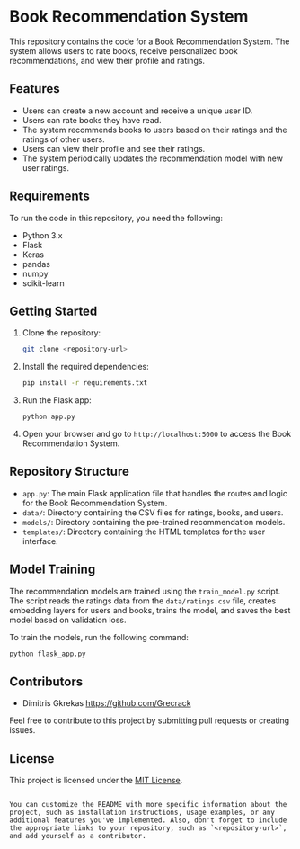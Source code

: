 # Book Recommendation System

This repository contains the code for a Book Recommendation System. The system allows users to rate books, receive personalized book recommendations, and view their profile and ratings.

## Features

- Users can create a new account and receive a unique user ID.
- Users can rate books they have read.
- The system recommends books to users based on their ratings and the ratings of other users.
- Users can view their profile and see their ratings.
- The system periodically updates the recommendation model with new user ratings.

## Requirements

To run the code in this repository, you need the following:

- Python 3.x
- Flask
- Keras
- pandas
- numpy
- scikit-learn

## Getting Started

1. Clone the repository:

   ```bash
   git clone <repository-url>
   ```

2. Install the required dependencies:

   ```bash
   pip install -r requirements.txt
   ```

3. Run the Flask app:

   ```bash
   python app.py
   ```

4. Open your browser and go to `http://localhost:5000` to access the Book Recommendation System.

## Repository Structure

- `app.py`: The main Flask application file that handles the routes and logic for the Book Recommendation System.
- `data/`: Directory containing the CSV files for ratings, books, and users.
- `models/`: Directory containing the pre-trained recommendation models.
- `templates/`: Directory containing the HTML templates for the user interface.

## Model Training

The recommendation models are trained using the `train_model.py` script. The script reads the ratings data from the `data/ratings.csv` file, creates embedding layers for users and books, trains the model, and saves the best model based on validation loss.

To train the models, run the following command:

```bash
python flask_app.py
```

## Contributors

- Dimitris Gkrekas https://github.com/Grecrack

Feel free to contribute to this project by submitting pull requests or creating issues.

## License

This project is licensed under the [MIT License](LICENSE).
```

You can customize the README with more specific information about the project, such as installation instructions, usage examples, or any additional features you've implemented. Also, don't forget to include the appropriate links to your repository, such as `<repository-url>`, and add yourself as a contributor.

